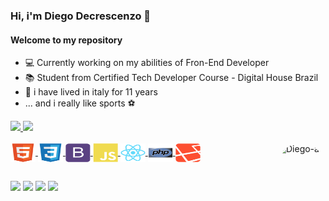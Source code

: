### Hi, i'm Diego Decrescenzo 👋
#### Welcome to my repository

- 💻 Currently working on my abilities of Fron-End Developer 
- 📚 Student from Certified Tech Developer Course - Digital House Brazil
- 🍕 i have lived in italy for 11 years
- ... and i really like sports ⚽

<div>
  <a href="https://github.com/rafaballerini">
  <img height="180em" src="https://github-readme-stats.vercel.app/api?username=diegodecrescenzo&show_icons=true&bg_color=20,669d5a,47688f&title_color=fff&text_color=fff&icon_color=fff&include_all_commits=true&count_private=true"/>    
  <img height="180em" src="https://github-readme-stats.vercel.app/api/top-langs/?username=diegodecrescenzo&layout=compact&langs_count=7&theme=vue"/>
</div>
<div style="display: inline_block"><br>
  <img align="center" alt="Diego-HTML" height="30" width="40" src="https://raw.githubusercontent.com/devicons/devicon/master/icons/html5/html5-original.svg">
  <img align="center" alt="Diego-CSS" height="30" width="40" src="https://raw.githubusercontent.com/devicons/devicon/master/icons/css3/css3-original.svg">
  <img align="center" alt="Diego-Bootstrap" height="30" width="40" src="https://raw.githubusercontent.com/devicons/devicon/master/icons/bootstrap/bootstrap-plain.svg">
  <img align="center" alt="Diego-JS" height="30" width="40" src="https://raw.githubusercontent.com/devicons/devicon/master/icons/javascript/javascript-plain.svg">
  <img align="center" alt="Diego-React" height="30" width="40" src="https://raw.githubusercontent.com/devicons/devicon/master/icons/react/react-original.svg">
  <img align="center" alt="Diego-PHP" height="30" width="40" src="https://raw.githubusercontent.com/devicons/devicon/master/icons/php/php-original.svg">  
  <img align="center" alt="Diego-Laravel" height="30" width="40" src="https://raw.githubusercontent.com/devicons/devicon/master/icons/laravel/laravel-plain.svg">  
  <img align="right" alt="Diego-art" height="200" style="border-radius:50px;" src="https://media.discordapp.net/attachments/883024971855691859/896307502029873152/card.png?width=473&height=473">
</div>
  
   ##
 
<div>
  <a href="https://www.facebook.com/dmdecrescenzo/" target="_blank"><img src="https://img.shields.io/badge/Facebook-1877F2?style=for-the-badge&logo=facebook&logoColor=white" target="_blank"></a> 
  <a href="https://instagram.com/decrescenzo22" target="_blank"><img src="https://img.shields.io/badge/-Instagram-%23E4405F?style=for-the-badge&logo=instagram&logoColor=white" target="_blank"></a> 	
  <a href = "mailto:diego.mesadecrescenzo@gmail.com"><img src="https://img.shields.io/badge/-Gmail-%23333?style=for-the-badge&logo=gmail&logoColor=white" target="_blank"></a>
  <a href="https://www.linkedin.com/in/diego-decrescenzo-a2806b206/" target="_blank"><img src="https://img.shields.io/badge/-LinkedIn-%230077B5?style=for-the-badge&logo=linkedin&logoColor=white" target="_blank"></a>
 
<!--   ![Snake animation](https://github.com/rafaballerini/rafaballerini/blob/output/github-contribution-grid-snake.svg) -->
 
</div>
